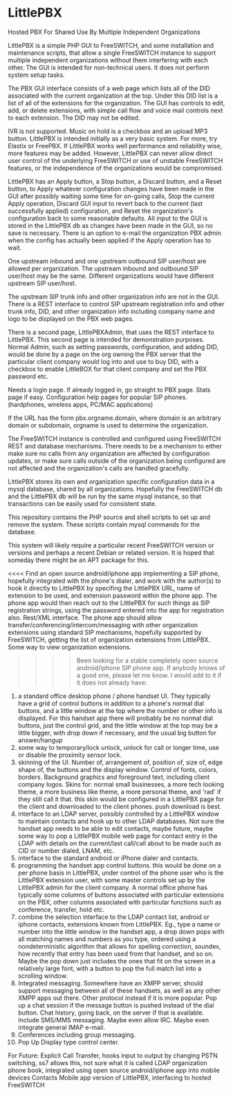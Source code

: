 # LittlePBX

Hosted PBX For Shared Use By Multiple Independent Organizations


LittlePBX is a simple PHP GUI to FreeSWITCH, and some installation and maintenance scripts, that allow a single FreeSWITCH instance to support multiple independent organizations without them interfering with each other. The GUI is intended for non-technical users. It does not perform system setup tasks.


The PBX GUI interface consists of a web page which lists all of the DID associated with the current organization at the top. Under this DID list is a list of all of the extensions for the organization. The GUI has controls to edit, add, or delete extensions, with simple call flow and voice mail controls next to each extension. The DID may not be edited.

IVR is not supported. Music on hold is a checkbox and an upload MP3 button. LittlePBX is intended initially as a very basic system. For more, try Elastix or FreePBX. If LittlePBX works well performance and reliability wise, more features may be added. However, LittlePBX can never allow direct user control of the underlying FreeSWITCH or use of unstable FreeSWITCH features, or the independence of the organizations would be compromised. 

LittlePBX has an Apply button, a Stop button, a Discard button, and a Reset button, to Apply whatever configuration changes have been made in the GUI after possibly waiting some time for on-going calls, Stop the current Apply operation, Discard GUI input to revert back to the current (last successfully applied) configuration, and Reset the organization's configuration back to some reasonable defaults. All input to the GUI is stored in the LittlePBX db as changes have been made in the GUI, so no save is necessary. There is an option to e-mail the organization PBX admin when the config has actually been applied if the Apply operation has to wait.

One upstream inbound and one upstream outbound SIP user/host are allowed per organization. The upstream inbound and outbound SIP user/host may be the same. Different organizations would have different upstream SIP user/host.

The upstream SIP trunk info and other organization info are not in the GUI. There is a REST interface to control SIP upstream registration info and other trunk info, DID, and other organization info including company name and logo to be displayed on the PBX web pages.

There is a second page, LittlePBXAdmin, that uses the REST interface to LittlePBX. This second page is intended for demonstration purposes. Normal Admin, such as setting passwords, configuration, and adding DID, would be done by a page on the org owning the PBX server that the particular client company would log into and use to buy DID, with a checkbox to enable LittleBOX for that client company and set the PBX password etc.

Needs a login page. If already logged in, go straight to PBX page.
Stats page if easy.
Configuration help pages for popular SIP phones. (hardphones, wireless apps, PC/MAC applications)

If the URL has the form pbx.orgname.domain, where domain is an arbitrary domain or subdomain, orgname is used to determine the organization.

The FreeSWITCH instance is controlled and configured using FreeSWITCH REST and database mechanisms. There needs to be a mechanism to either make sure no calls from any organization are affected by configuration updates, or make sure calls outside of the organization being configured are not affected and the organization's calls are handled gracefully.

LittlePBX stores its own and organization specific configuration data in a mysql database, shared by all organizations. Hopefully the FreeSWITCH db and the LittlePBX db will be run by the same mysql instance, so that transactions can be easily used for consistent state.

This repository contains the PHP source and shell scripts to set up and remove the system. These scripts contain mysql commands for the database.

This system will likely require a particular recent FreeSWITCH version or versions and perhaps a recent Debian or related version. It is hoped that someday there might be an APT package for this.

<<<< Find an open source android/iphone app implementing a SIP phone, hopefully integrated with the phone's dialer, and work with the author(s) to hook it directly to LittlePBX by specifing the LittlePBX URL, name of extension to be used, and extension password within the phone app. The phone app would then reach out to the LittlePBX for such things as SIP registration strings, using the password entered into the app for registration also. Rest/XML interface. The phone app should allow transfer/conferencing/intercom/messaging with other organization extensions using standard SIP mechanisms, hopefully supported by FreeSWITCH, getting the list of organization extensions from LittlePBX. Some way to view organization extensions.
>>>> Been looking for a stable completely open source android/iphone SIP phone app. If anybody knows of a good one, please let me know. I would add to it if it does not already have:
1. a standard office desktop phone / phone handset UI. They typically have a grid of control buttons in addition to a phone's normal dial buttons, and a little window at the top where the number or other info is displayed. For this handset app there will probably be no normal dial buttons, just the control grid, and the little window at the top may be a little bigger, with drop down if necessary, and the usual big button for answer/hangup
2. some way to temporary/lock unlock, unlock for call or  longer time, use or disable the proximity sensor lock.
3. skinning of the UI. Number of, arrangement of, position of, size of, edge shape of, the buttons and the display window. Control of fonts, colors, borders. Background graphics and foreground text, including client company logos. Skins for: normal small businesses, a more tech looking theme, a more business like theme, a more personal theme, and 'rad' if they still call it that. this skin would be configured in a LittlePBX page for the client and downloaded to the client phones. push download is best.
4. interface to an LDAP server, possibly controlled by a LittlePBX window to maintain contacts and hook up to other LDAP databases. Not sure the handset app needs to be able to edit contacts, maybe future, maybe some way to pop a LittlePBX mobile web page for contact entry in the LDAP with details on the current/last call/call about to be made such as CID or number dialed, LNAM, etc.
5. interface to the standard android or iPhone dialer and contacts.
6. programming the handset app control buttons. this would be done on a per phone basis in LittlePBX, under control of the phone user who is the LittlePBX extension user, with some master controls set up by the LittlePBX admin for the client company. A normal office phone has typically some columns of buttons associated with particular extensions on the PBX, other columns associated with particular functions such as conference, transfer, hold etc.
7. combine the selection interface to the LDAP contact list, android or iphone contacts, extensions known from LittlePBX. Eg., type a name or number into the little window in the handset app, a drop down pops with all matching names and numbers as you type, ordered using a nondeterministic algorithm that allows for spelling correction, soundex, how recently that entry has been used from that handset, and so on. Maybe the pop down just includes the ones that fit on the screen in a relatively large font, with a button to pop the full match list into a scrolling window.
8. Integrated messaging. Somewhere have an XMPP server, should support messaging between all of these handsets, as well as any other XMPP apps out there. Other protocol instead if it is more popular. Pop up a chat session if the message button is pushed instead of the dial button. Chat history, going back, on the server if that is available. Include SMS/MMS messaging. Maybe even allow IRC. Maybe even integrate general IMAP e-mail.
9. Conferences including group messaging.
10. Pop Up Display type control center.

For Future:
Explicit Call Transfer, hooks input to output by changing PSTN switching, ss7 allows this, not sure what it is called
LDAP organization phone book, integrated using open source android/iphone app into mobile devices Contacts
Mobile app version of LittlePBX, interfacing to hosted FreeSWITCH
